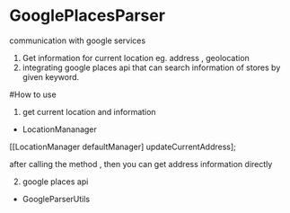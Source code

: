 # GooglePlacesParser
communication with google services

1. Get information for current location  eg. address , geolocation
2. integrating google places api that can search information of stores by given keyword.

#How to use

1. get current location and information
  
 - LocationMananager

[[LocationManager defaultManager] updateCurrentAddress];

after calling the method , then you can get address information directly

2. google places api

 - GoogleParserUtils


